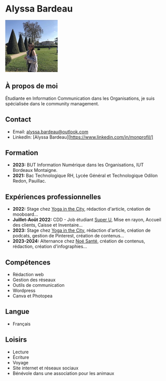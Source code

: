 # Alyssa Bardeau
![photo cv](./ME.jpg)

## À propos de moi
Étudiante en Information Communication dans les Organisations, je suis spécialisée dans le community management.

## Contact
- Email: alyssa.bardeau@outlook.com
- LinkedIn: [Alyssa Bardeau][https://www.linkedin.com/in/monprofil/]

## Formation
- **2023:** BUT Information Numérique dans les Organisations, IUT Bordeaux Montaigne.
- **2021:** Bac Technologique RH, Lycée Général et Technologique Odilon Redon, Pauillac.

## Expériences professionnelles
- **2022:** Stage chez [Yoga in the City](#), rédaction d'article, création de mooboard...
- **Juillet-Août 2022:** CDD - Job étudiant [Super U](#), Mise en rayon, Accueil des clients, Caisse et Inventaire...
- **2023:** Stage chez [Yoga in the City](#), rédaction d'article, création de podcats, gestion de Pinterest, création de contenus...
- **2023-2024:** Alternance chez [Noé Santé](#), création de contenus, rédaction, création d'infographies...

## Compétences
- Rédaction web
- Gestion des réseaux
- Outils de communication
- Wordpress
- Canva et Photopea

## Langue
- Français

## Loisirs
- Lecture
- Écriture
- Voyage
- Site internet et réseaux sociaux
- Bénévole dans une association pour les animaux
